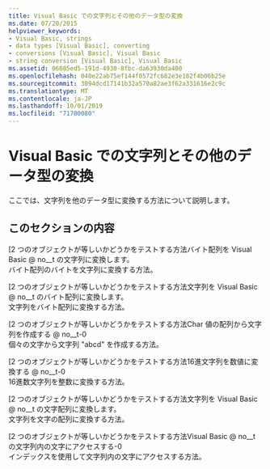 ```yaml
---
title: Visual Basic での文字列とその他のデータ型の変換
ms.date: 07/20/2015
helpviewer_keywords:
- Visual Basic, strings
- data types [Visual Basic], converting
- conversions [Visual Basic], Visual Basic
- string conversion [Visual Basic], Visual Basic
ms.assetid: 06085ed5-191d-4930-8fbc-da63930da400
ms.openlocfilehash: 040e22ab75ef144f0572fc682e3e182f4b06b25e
ms.sourcegitcommit: 3094dcd17141b32a570a82ae3f62a331616e2c9c
ms.translationtype: MT
ms.contentlocale: ja-JP
ms.lasthandoff: 10/01/2019
ms.locfileid: "71700080"
---
```

# <a name="converting-between-strings-and-other-data-types-in-visual-basic"></a>Visual Basic での文字列とその他のデータ型の変換

ここでは、文字列を他のデータ型に変換する方法について説明します。

## <a name="in-this-section"></a>このセクションの内容

 [2 つのオブジェクトが等しいかどうかをテストする方法バイト配列を Visual Basic @ no__t の文字列に変換します。  
 バイト配列のバイトを文字列に変換する方法。  
  
 [2 つのオブジェクトが等しいかどうかをテストする方法文字列を Visual Basic @ no__t のバイト配列に変換します。  
 文字列をバイト配列に変換する方法。  
  
 [2 つのオブジェクトが等しいかどうかをテストする方法Char 値の配列から文字列を作成する @ no__t-0  
 個々の文字から文字列 "abcd" を作成する方法。  
  
 [2 つのオブジェクトが等しいかどうかをテストする方法16進文字列を数値に変換する @ no__t-0  
 16進数文字列を整数に変換する方法。
 
 [2 つのオブジェクトが等しいかどうかをテストする方法文字列を Visual Basic @ no__t の文字配列に変換します。  
 文字列を文字の配列に変換する方法。
 
 [2 つのオブジェクトが等しいかどうかをテストする方法Visual Basic @ no__t の文字列内の文字にアクセスする-0  
 インデックスを使用して文字列内の文字にアクセスする方法。
